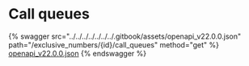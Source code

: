 # Call queues

{% swagger src="../../../../../../../.gitbook/assets/openapi_v22.0.0.json" path="/exclusive_numbers/{id}/call_queues" method="get" %}
[openapi_v22.0.0.json](../../../../../../../.gitbook/assets/openapi_v22.0.0.json)
{% endswagger %}
